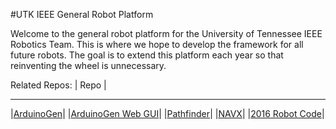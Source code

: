 #UTK IEEE General Robot Platform

Welcome to the general robot platform for the University of Tennessee IEEE Robotics Team. This is where we hope to develop the framework for all future robots. The goal is to extend this platform each year so that reinventing the wheel is unnecessary.

Related Repos:
|       Repo       |
____________________
|[ArduinoGen](https://github.com/utk-robotics-2016/ArduinoGen)|
|[ArduinoGen Web GUI](https://github.com/utk-robotics-2016/utk-robotics-2016.github.io)|
|[Pathfinder](https://github.com/utk-robotics-2016/Pathfinder)|
|[NAVX](https://github.com/utk-robotics-2016/navxmxp)|
|[2016 Robot Code](https://github.com/utk-robotics-2016/utk-robotics-2016)|
